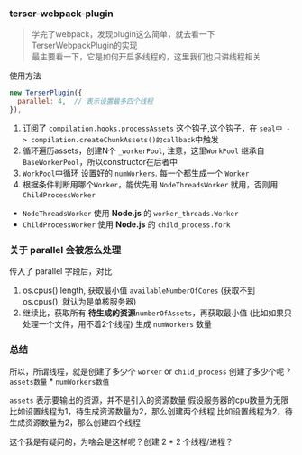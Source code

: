 ### terser-webpack-plugin

> 学完了webpack，发现plugin这么简单，就去看一下TerserWebpackPlugin的实现  
> 最主要看一下，它是如何开启多线程的，这里我们也只讲线程相关

使用方法

```javascript
new TerserPlugin({
  parallel: 4,  // 表示设置最多四个线程
}),

```

1. 订阅了 `compilation.hooks.processAssets` 这个钩子,这个钩子，在 `seal中 -> compilation.createChunkAssets()的callback`中触发
2. 循环遍历assets，创建N个 `_workerPool`, 注意，这里`WorkPool` 继承自 `BaseWorkerPool`，所以constructor在后者中
3. `WorkPool`中循环 设置好的 `numWorkers`. 每一个都生成一个 `Worker`
4. 根据条件判断用哪个`Worker`，能优先用 `NodeThreadsWorker` 就用，否则用 `ChildProcessWorker`
- `NodeThreadsWorker` 使用 **Node.js** 的 `worker_threads.Worker`
- `ChildProcessWorker` 使用 **Node.js** 的 `child_process.fork`
  



### 关于 parallel 会被怎么处理
传入了 parallel 字段后，对比
1. os.cpus().length, 获取最小值 `availableNumberOfCores` (获取不到 os.cpus(), 就认为是单核服务器)
2. 继续比，获取所有 **待生成的资源**`numberOfAssets`，再获取最小值 (比如如果只处理一个文件，用不着2个线程)
生成 `numWorkers` 数量

### 总结
所以，所谓线程，就是创建了多少个 `worker` or `child_process`
创建了多少个呢？ `assets数量` * `numWorkers数值`

`assets` 表示要输出的资源，并不是引入的资源数量
假设服务器的cpu数量为无限
比如设置线程为1，待生成资源数量为2，那么创建两个线程
比如设置线程为2，待生成资源数量为2，那么创建四个线程

这个我是有疑问的，为啥会是这样呢？创建 2 * 2 个线程/进程？